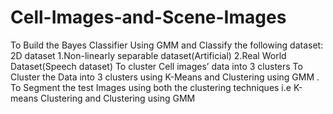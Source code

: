 # Cell-Images-and-Scene-Images
To Build the Bayes Classifier Using GMM and Classify the following dataset:
  2D dataset 
    1.Non-linearly separable dataset(Artificial)
    2.Real World Dataset(Speech dataset)
To cluster  Cell images’ data into 3 clusters 
     To Cluster the Data into 3 clusters using K-Means and Clustering using GMM .
     To Segment the test Images using  both the clustering techniques i.e K-means Clustering  and Clustering using GMM        
          

